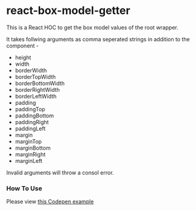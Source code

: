 # react-box-model-getter

This is a React HOC to get the box model values of the root wrapper.

It takes follwing arguments as comma seperated strings in addition to the component -

* height
* width
* borderWidth
* borderTopWidth
* borderBottomWidth
* borderRightWidth
* borderLeftWidth
* padding
* paddingTop
* paddingBottom
* paddingRight
* paddingLeft
* margin
* marginTop
* marginBottom
* marginRight
* marginLeft

Invalid arguments will throw a consol error.

### How To Use

Please view [this Codepen example](https://codepen.io/ksharifbd/pen/OxQEqj?editors=0010)
